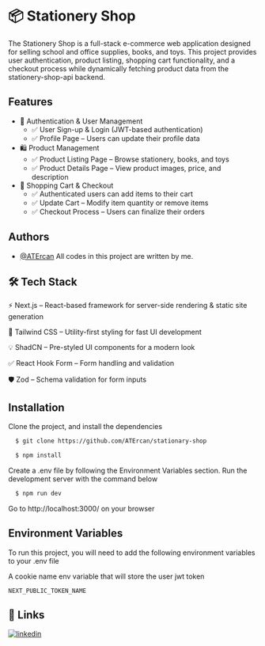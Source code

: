 
# 📦 Stationery Shop

The Stationery Shop is a full-stack e-commerce web application designed for selling school and office supplies, books, and toys. This project provides user authentication, product listing, shopping cart functionality, and a checkout process while dynamically fetching product data from the stationery-shop-api backend.


## Features

- 👤 Authentication & User Management
  - ✅ User Sign-up & Login (JWT-based authentication)
  - ✅ Profile Page – Users can update their profile data
- 🛍️ Product Management
  - ✅ Product Listing Page – Browse stationery, books, and toys
  - ✅ Product Details Page – View product images, price, and description
- 🛒 Shopping Cart & Checkout
  - ✅ Authenticated users can add items to their cart
  - ✅ Update Cart – Modify item quantity or remove items
  - ✅ Checkout Process – Users can finalize their orders
  


## Authors

- [@ATErcan](https://www.github.com/ATErcan)
All codes in this project are written by me.


## 🛠️ Tech Stack

⚡ Next.js – React-based framework for server-side rendering & static site generation

🎨 Tailwind CSS – Utility-first styling for fast UI development

💡 ShadCN – Pre-styled UI components for a modern look

✅ React Hook Form – Form handling and validation

🛡️ Zod – Schema validation for form inputs


## Installation
Clone the project, and install the dependencies
```bash
  $ git clone https://github.com/ATErcan/stationary-shop

  $ npm install
```
Create a .env file by following the Environment Variables section. Run the development server with the command below
```bash
  $ npm run dev
```
Go to http://localhost:3000/ on your browser
## Environment Variables

To run this project, you will need to add the following environment variables to your .env file

A cookie name env variable that will store the user jwt token

`NEXT_PUBLIC_TOKEN_NAME`











## 🔗 Links
[![linkedin](https://img.shields.io/badge/linkedin-0A66C2?style=for-the-badge&logo=linkedin&logoColor=white)](https://www.linkedin.com/in/ahmet-talha-ercan/)

